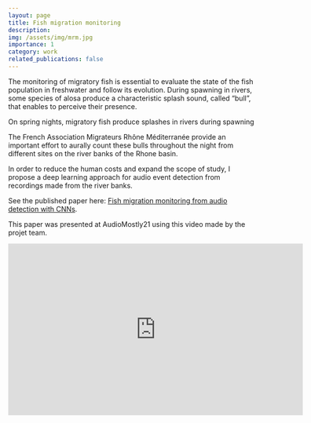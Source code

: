 ```yaml
---
layout: page
title: Fish migration monitoring
description:
img: /assets/img/mrm.jpg
importance: 1
category: work
related_publications: false
---
```

The monitoring of migratory fish is essential to evaluate the state of the fish population in freshwater and follow its
evolution. During spawning in rivers, some species of alosa produce a characteristic splash sound, called “bull”, that
enables to perceive their presence.

<div class="row">
    <div class="col-sm mt-3 mt-md-0">
        <img class="img-fluid rounded z-depth-1" src="{{ '/assets/img/mrm_full.jpg' | relative_url }}" alt=""
            title="a bull" />
    </div>
</div>
<div class="caption">
    On spring nights, migratory fish produce splashes in rivers during spawning
</div>


The French Association Migrateurs Rhône Méditerranée provide an important effort to aurally count these bulls throughout
the night from different sites on the river banks of the Rhone basin.


In order to reduce the human costs and expand the scope of study, I propose a deep learning approach for audio event
detection from recordings made from the river banks.

See the published paper here: <a href="https://dl.acm.org/doi/abs/10.1145/3478384.3478393" target=blank>Fish migration
    monitoring from audio detection with CNNs</a>.

This paper was presented at AudioMostly21 using this video made by the projet team.

<div class="row">
    <div class="col-sm mt-3 mt-md-0">
        <iframe src="https://hal.mines-ales.fr/hal-03696580/document" width="600" height="350" frameborder="0"
            style="border:0"></iframe>
    </div>
</div>